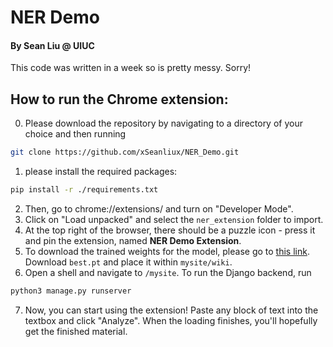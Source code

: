 # NER Demo
#### By Sean Liu @ UIUC
This code was written in a week so is pretty messy. Sorry! 

## How to run the Chrome extension: 
0. Please download the repository by navigating to a directory of your choice and then running
```bash
git clone https://github.com/xSeanliux/NER_Demo.git
```
1. please install the required packages: 
```bash
pip install -r ./requirements.txt
```
2. Then, go to chrome://extensions/ and turn on "Developer Mode".
3. Click on "Load unpacked" and select the `ner_extension` folder to import. 
4. At the top right of the browser, there should be a puzzle icon - press it and pin the extension, named **NER Demo Extension**.
5. To download the trained weights for the model, please go to [this link](https://drive.google.com/drive/folders/1Zk0KksUbsHmecJEbVhtGlzHxcLtcIyjd?usp=sharing). Download `best.pt` and place it within `mysite/wiki`. 
6. Open a shell and navigate to `/mysite`. To run the Django backend, run 
```bash
python3 manage.py runserver
```
7. Now, you can start using the extension! Paste any block of text into the textbox and click "Analyze". When the loading finishes, you'll hopefully get the finished material. 

